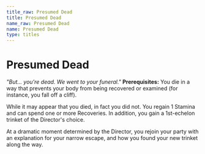 ```yaml
---
title_raw: Presumed Dead
title: Presumed Dead
name_raw: Presumed Dead
name: Presumed Dead
type: titles
---
```


# Presumed Dead

*"But... you're dead. We went to your funeral."* **Prerequisites:** You die in a way that prevents your body from being recovered or examined (for instance, you fall off a cliff).

While it may appear that you died, in fact you did not. You regain 1 Stamina and can spend one or more Recoveries. In addition, you gain a 1st-echelon trinket of the Director's choice.

At a dramatic moment determined by the Director, you rejoin your party with an explanation for your narrow escape, and how you found your new trinket along the way.
